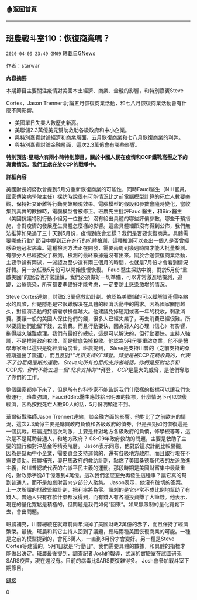 ###  [:house:返回首頁](https://github.com/ourhimalayas/txt)
---

## 班農戰斗室110：恢復商業嗎？
`2020-04-09 23:49 GM09` [轉載自GNews](https://gnews.org/zh-hant/167935/)

作者：starwar

**內容摘要**

本期節目主要關注疫情對美國本土經濟、商業、金融的影響，和特別嘉賓Steve

Cortes，Jason Trennert討論五月恢復商業活動，和七八月恢復商業活動會有什麼不同影響。

- 美國單日失業人數歷史新高。
- 美聯儲2.3萬億美元幫助救助各級政府和中小企業。
- 與特別嘉賓討論經濟和商業層面，五月恢復商業和七八月恢復商業的利弊。
- 與特別嘉賓討論金融層面，這次2.3萬億會有哪些影響。


**特別預告:星期六有兩小時特別節目，關於中國人民在疫情和CCP鐵靴高壓之下的真實情況。我們正處在於CCP的戰爭中。**

**詳細內容**

美國財長姆努欽曾提到5月分重新恢復商業的可能性，同時Fauci醫生（NIH官員，國家傳染病學院主任）採訪時說很有可能情況比之前電腦模型計算的死亡人數要樂觀，保持社交距離等行動開始顯現效果。電腦模型的假設和參數會隨時變化，當收集到真實的數據時，電腦模型會被修正。班農先生批評Fauci醫生，和Birx醫生（美國抗議特別行動小組另一位醫生）沒有給出具體的哪些評價參數，哪些干預措施，會對疫情的發展產生具體怎麼樣的影響。這些具體細節沒有得到公佈，我們無法推算如果過了三十天到5月份，疫情到底會怎樣？我們是否要恢復商業，具體需要哪些行動? 節目中提到正在進行的抗體檢測，這種檢測可以查出一個人是否曾經感染過冠狀病毒。這種檢測方法正在開發，需要兩周到幾週時間才能大批量檢測。有部分人已經接受了檢測，檢測的最終數據還沒有出來。關於合適恢復商業活動，主要爭論有兩派，一派認為至少還有兩三個月的時間，也就是7月份才會看到情況好轉。另一派任務5月份可以開始慢慢恢復。 Fauci醫生採訪中說，對於5月份“重啟美國”的說法他非常謹慎，我們必須做好一切準備，可以非常激進地檢測，追踪，治療感染，所有都要準備好才能考慮，一定要防止感染激增的情況。

Steve Cortes連線，討論2.3萬億救助計劃。他認為美聯儲的可以緩解資產價格縮水的風險，但是隱患是它很難解決在具體的經濟活動中的需求。因為國家關閉越久，對經濟活動的持續需求損傷越大。他建議免掉短期或者一年的稅收，刺激消費。要讓一般的美國人保住他們的錢，很多人已經失業了，再去消費已經很難。所以要讓他們能留下錢，去消費。而且行動要快，因為對人的心理（信心）有影響，拖得越久越難處理。我們有最好的總統，這是可以解決的，但行動要快。主持人強調，不是推遲政府稅收，而是徹底免掉稅收。他認為5月份要重啟商業，他不是醫學專家所以這只是從經濟角度看。班農提到， *Steve*是支持川普的（之前支持的桑德斯退出了競選），而且反對*“*北京支持的*”*拜登。拜登是被*CCP*花錢收買的，代表不了伯尼桑德斯的運動。 *Steve*向所有伯尼的支持者喊話，你們是反對北京和*CCP*的，你們不能去選一個*“*北京支持的*”*拜登， *CCP*是最大的威脅，是他們奪取了你們的工作。

整個國家都停下來了，但是所有的科學家不能告訴我們什麼樣的指標可以讓我們恢復運行。班農強調，Fauci和Birx醫生應該給出明確的指標，什麼情況下可以恢復經濟，因為按找死亡人數60人的話，5月份明顯達不到。

華爾街戰略師Jason Trennert連線，談金融方面的影響。他對比了之前歐洲的情況，這次2.3萬億主要是購買政府負債和各級政府的債券，但是長期如何恢復這是一個挑戰。班農提到這次刺激，主要是針對地方各級政府的負債，修學校等等，這次是不是幫助普通人，和地方政府？ 08-09年政府救助的問題，主要是救助了主要的銀行和對沖基金等精英階層。 Jason表示同意，他對於這次計劃比較樂觀，因為是幫助中小企業，需要資金支持運營的，還有各級地方政府。而且銀行現在不需要資助。班農補充，奧巴馬政府的救助計劃，點燃了美國桑德斯代表的左派激進主義，和川普總統代表的右派平民主義的運動。那段時期是美國財富集中最嚴重的，財政赤字從*8*千億漲到*4*萬億。這次我們怎麼避免再發生這種事？讓它真的幫到普通人，而不是加劇財富向少部分人聚集。 Jason表示，他沒有確切的答案。上一次所謂的財政緊縮計劃，把利率將為零。諷刺的是它非常不成比例地幫助了有錢人。普通人只有存款什麼都沒得到，而有錢人有各種投資賺了大筆錢。他表示，現在的量化寬鬆是積極的，但問題是我們如何“回來”。如果無限制的量化寬鬆下去，會出問題。

班農補充，川普總統在就職前兩年消掉了美國財政2萬億的赤字，而且保持了經濟繁榮。最後，班農和其它主持人回到了議題，總結兩種美國恢復商業的可能。一種是之前的模型提到的，會死6萬人，一直到8月份才會變好。另一種是Steve Cortes等建議的，5月1日就是“行動日”。我們需要具體的數據，和具體的指標才能做出決定。班農最後提到，調查記者Josh的報導，武漢的實驗室在試圖研究SARS疫苗，現在還沒有。目前的病毒比SARS要復雜得多。 Josh會參加戰斗室下期節目。

[鏈接](https://www.youtube.com/watch?v=PhJ0f647mVw)
 
0
